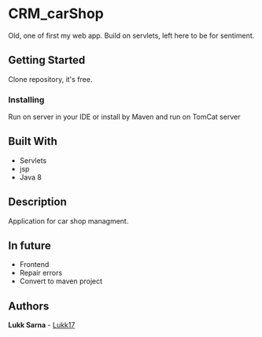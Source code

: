 # CRM_carShop

Old, one of first my web app. Build on servlets, left here to be for sentiment.


## Getting Started

Clone repository, it's free.


### Installing

Run on server in your IDE or install by Maven and run on TomCat server


## Built With

* Servlets
* jsp
* Java 8


## Description

Application for car shop managment.

## In future

  * Frontend
  * Repair errors
  * Convert to maven project


## Authors

  **Lukk Sarna**  - [Lukk17](https://github.com/Lukk17)
